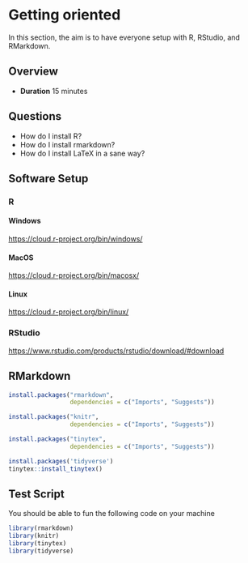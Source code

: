 # Getting oriented

In this section, the aim is to have everyone setup with R, RStudio, and RMarkdown.

## Overview

* **Duration** 15 minutes

## Questions

* How do I install R?
* How do I install rmarkdown?
* How do I install LaTeX in a sane way?

## Software Setup

### R

#### Windows

https://cloud.r-project.org/bin/windows/

#### MacOS

https://cloud.r-project.org/bin/macosx/

#### Linux

https://cloud.r-project.org/bin/linux/

### RStudio

https://www.rstudio.com/products/rstudio/download/#download

## RMarkdown


```r
install.packages("rmarkdown", 
                 dependencies = c("Imports", "Suggests"))

install.packages("knitr", 
                 dependencies = c("Imports", "Suggests")) 

install.packages("tinytex",
                 dependencies = c("Imports", "Suggests"))

install.packages('tidyverse')
tinytex::install_tinytex()
```

## Test Script

You should be able to fun the following code on your machine


```r
library(rmarkdown)
library(knitr)
library(tinytex)
library(tidyverse)
```

